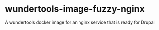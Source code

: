# wundertools-image-fuzzy-nginx
A wundertools docker image for an nginx service that is ready for Drupal

